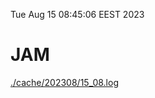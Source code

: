 Tue Aug 15 08:45:06 EEST 2023
# JAM
<a href='./cache/202308/15_08.log'>./cache/202308/15_08.log</a>
